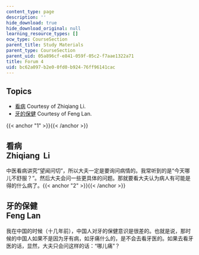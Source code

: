 ```yaml
---
content_type: page
description: ''
hide_download: true
hide_download_original: null
learning_resource_types: []
ocw_type: CourseSection
parent_title: Study Materials
parent_type: CourseSection
parent_uid: 05a896cf-e841-059f-05c2-f7aae1322a71
title: Forum 4
uid: bc62a097-b2e0-0fd0-b924-76ff96141cac
---
```


Topics
------

*   [看病](#1) Courtesy of Zhiqiang Li.
*   [牙的保健](#2) Courtesy of Feng Lan.

{{< anchor "1" >}}{{< /anchor >}}

看病  
Zhiqiang  Li 
------------------

中医看病讲究“望闻问切”，所以大夫一定是要询问病情的。我常听到的是“今天哪儿不舒服？”。然后大夫会问一些更具体的问题。那就要看大夫认为病人有可能是得的什么病了。{{< anchor "2" >}}{{< /anchor >}}

牙的保健  
Feng Lan 
----------------

我在中国的时候（十几年前），中国人对牙的保健意识是很差的。也就是说，那时候的中国人如果不是因为牙有病，如牙痛什么的，是不会去看牙医的。如果去看牙医的话，显然，大夫只会问这样的话：“哪儿痛”？